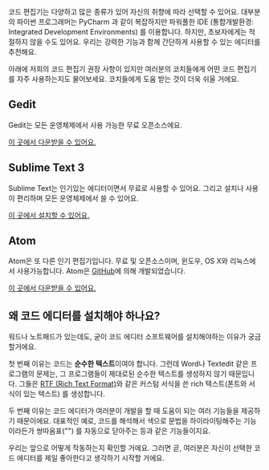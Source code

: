코드 편집기는 다양하고 많은 종류가 있어 자신의 취향에 따라 선택할 수 있어요. 대부분의 파이썬 프로그래머는 PyCharm 과 같이 복잡하지만 파워풀한 IDE (통합개발환경: Integrated Development Environments) 를 이용합니다. 하지만, 초보자에게는 적절하지 않을 수도 있어요. 우리는 강력한 기능과 함께 간단하게 사용할 수 있는 에디터를 추천해요.

아래에 저희의 코드 편집기 권장 사항이 있지만 여러분의 코치들에게 어떤 코드 편집기를 자주 사용하는지도 물어보세요. 코치들에게 도움 받는 것이 더욱 쉬울 거에요.

## Gedit

Gedit는 모든 운영체제에서 사용 가능한 무료 오픈소스에요. 

[이 곳에서 다운받을 수 있어요.](https://wiki.gnome.org/Apps/Gedit#Download)

## Sublime Text 3

Sublime Text는 인기있는 에디터이면서 무료로 사용할 수 있어요. 그리고 설치나 사용이 편리하며 모든 운영체제에서 쓸 수 있어요.

[이 곳에서 설치할 수 있어요.](https://www.sublimetext.com/3)

## Atom

Atom은 또 다른 인기 편집기입니다. 무료 및 오픈소스이며, 윈도우, OS X와 리눅스에서 사용가능합니다. Atom은 [GitHub](https://github.com/)에 의해 개발되었습니다.

[이 곳에서 다운받을 수 있어요.](https://atom.io/)

## 왜 코드 에디터를 설치해야 하나요?

워드나 노트패드가 있는데도, 굳이 코드 에디터 소프트웨어를 설치해야하는 이유가 궁금할거에요.

첫 번째 이유는 코드는 **순수한 텍스트**이여야 합니다. 그런데 Word나 Textedit 같은 프로그램의 문제는, 그 프로그램들이 제대로된 순수한 텍스트를 생성하지 않기 때문입니다. 그들은 [RTF (Rich Text Format)](https://en.wikipedia.org/wiki/Rich_Text_Format)와 같은 커스텀 서식을 쓴 rich 텍스트(폰트와 서식이 있는 텍스트) 를 생성합니다.

두 번째 이유는 코드 에디터가 여러분이 개발을 할 때 도움이 되는 여러 기능들을 제공하기 때문이에요. 대표적인 예로, 코드를 해석해서 색으로 문법을 하이라이팅해주는 기능이라든가 쌍따옴표("") 를 자동으로 닫아주는 등과 같은 기능들이지요.

우리는 앞으로 어떻게 작동하는지 확인할 거에요. 그러면 곧, 여러분은 자신이 선택한 코드 에디터를 제일 좋아한다고 생각하기 시작할 거에요.
